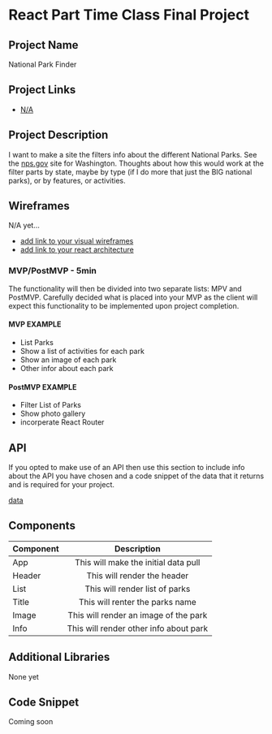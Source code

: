 # React Part Time Class Final Project

## Project Name

National Park Finder

## Project Links

- [N/A]()

## Project Description

I want to make a site the filters info about the different National Parks. See the [nps.gov](https://www.nps.gov/state/wa/index.htm) site for Washington. Thoughts about how this would work at the filter parts by state, maybe by type (if I do more that just the BIG national parks), or by features, or activities. 

## Wireframes

N/A yet...

- [add link to your visual wireframes]()
- [add link to your react architecture]()


### MVP/PostMVP - 5min

The functionality will then be divided into two separate lists: MPV and PostMVP.  Carefully decided what is placed into your MVP as the client will expect this functionality to be implemented upon project completion.  

#### MVP EXAMPLE
- List Parks
- Show a list of activities for each park
- Show an image of each park
- Other infor about each park

#### PostMVP EXAMPLE

- Filter List of Parks
- Show photo gallery
- incorperate React Router

## API

If you opted to make use of an API then use this section to include info about the API you have chosen and a code snippet of the data that it returns and is required for your project. 


[data](https://developer.nps.gov/api/v1/parks?api_key=hBz9KsIWoEpxieAaV3pZ1KXeXNPx8mkIpVkbZe8a)

## Components

| Component | Description | 
| --- | :---: |  
| App | This will make the initial data pull 
| Header | This will render the header | 
| List | This will render list of parks |
| Title | This will renter the parks name |
| Image | This will render an image of the park |
| Info | This will render other info about park |


## Additional Libraries
 None yet 

## Code Snippet
Coming soon
